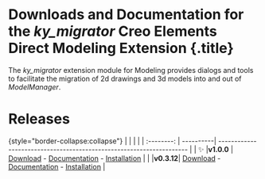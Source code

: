 # Downloads and Documentation for the _ky_migrator_ Creo Elements Direct Modeling Extension {.title}

The _ky_migrator_ extension module for Modeling provides dialogs and tools to
facilitate the migration of 2d drawings and 3d models into and out of _ModelManager_.

# Releases

{style="border-collapse:collapse"}
|            |           |                                                                      |
| :--------: | ----------| -------------------------------------------------------------------- |
| :sparkles: |**v1.0.0** | [Download](https://github.com/cadm-inc/osdm-extensions/raw/master/downloads/ky_migrator/ky_migrator_x64_1.0.0.zip)  - [Documentation](1.0/Home.md) - [Installation](0.3/Installation.md) |
|            |**v0.3.12**| [Download](https://github.com/cadm-inc/osdm-extensions/raw/master/downloads/ky_migrator/ky_migrator_x64_0.3.12.zip) - [Documentation](0.3/Home.md) - [Installation](0.3/Installation.md) |
